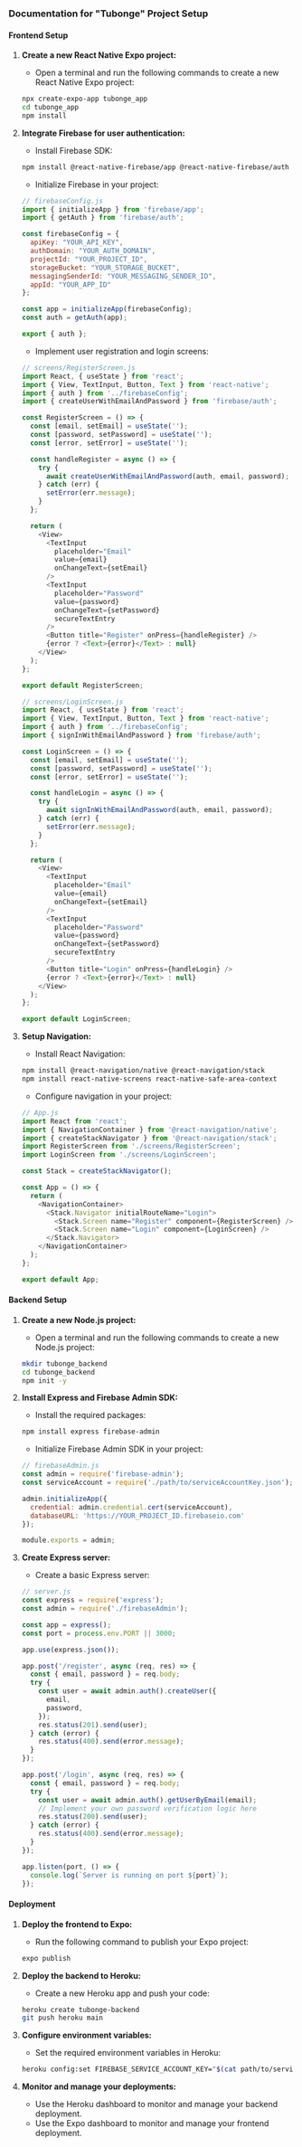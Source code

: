
### Documentation for "Tubonge" Project Setup

#### Frontend Setup

1. **Create a new React Native Expo project:**
    - Open a terminal and run the following commands to create a new React Native Expo project:
    ```bash
    npx create-expo-app tubonge_app
    cd tubonge_app
    npm install
    ```

2. **Integrate Firebase for user authentication:**
    - Install Firebase SDK:
    ```bash
    npm install @react-native-firebase/app @react-native-firebase/auth
    ```
    - Initialize Firebase in your project:
    ```javascript
    // firebaseConfig.js
    import { initializeApp } from 'firebase/app';
    import { getAuth } from 'firebase/auth';

    const firebaseConfig = {
      apiKey: "YOUR_API_KEY",
      authDomain: "YOUR_AUTH_DOMAIN",
      projectId: "YOUR_PROJECT_ID",
      storageBucket: "YOUR_STORAGE_BUCKET",
      messagingSenderId: "YOUR_MESSAGING_SENDER_ID",
      appId: "YOUR_APP_ID"
    };

    const app = initializeApp(firebaseConfig);
    const auth = getAuth(app);

    export { auth };
    ```
    - Implement user registration and login screens:
    ```javascript
    // screens/RegisterScreen.js
    import React, { useState } from 'react';
    import { View, TextInput, Button, Text } from 'react-native';
    import { auth } from '../firebaseConfig';
    import { createUserWithEmailAndPassword } from 'firebase/auth';

    const RegisterScreen = () => {
      const [email, setEmail] = useState('');
      const [password, setPassword] = useState('');
      const [error, setError] = useState('');

      const handleRegister = async () => {
        try {
          await createUserWithEmailAndPassword(auth, email, password);
        } catch (err) {
          setError(err.message);
        }
      };

      return (
        <View>
          <TextInput
            placeholder="Email"
            value={email}
            onChangeText={setEmail}
          />
          <TextInput
            placeholder="Password"
            value={password}
            onChangeText={setPassword}
            secureTextEntry
          />
          <Button title="Register" onPress={handleRegister} />
          {error ? <Text>{error}</Text> : null}
        </View>
      );
    };

    export default RegisterScreen;
    ```

    ```javascript
    // screens/LoginScreen.js
    import React, { useState } from 'react';
    import { View, TextInput, Button, Text } from 'react-native';
    import { auth } from '../firebaseConfig';
    import { signInWithEmailAndPassword } from 'firebase/auth';

    const LoginScreen = () => {
      const [email, setEmail] = useState('');
      const [password, setPassword] = useState('');
      const [error, setError] = useState('');

      const handleLogin = async () => {
        try {
          await signInWithEmailAndPassword(auth, email, password);
        } catch (err) {
          setError(err.message);
        }
      };

      return (
        <View>
          <TextInput
            placeholder="Email"
            value={email}
            onChangeText={setEmail}
          />
          <TextInput
            placeholder="Password"
            value={password}
            onChangeText={setPassword}
            secureTextEntry
          />
          <Button title="Login" onPress={handleLogin} />
          {error ? <Text>{error}</Text> : null}
        </View>
      );
    };

    export default LoginScreen;
    ```

3. **Setup Navigation:**
    - Install React Navigation:
    ```bash
    npm install @react-navigation/native @react-navigation/stack
    npm install react-native-screens react-native-safe-area-context
    ```
    - Configure navigation in your project:
    ```javascript
    // App.js
    import React from 'react';
    import { NavigationContainer } from '@react-navigation/native';
    import { createStackNavigator } from '@react-navigation/stack';
    import RegisterScreen from './screens/RegisterScreen';
    import LoginScreen from './screens/LoginScreen';

    const Stack = createStackNavigator();

    const App = () => {
      return (
        <NavigationContainer>
          <Stack.Navigator initialRouteName="Login">
            <Stack.Screen name="Register" component={RegisterScreen} />
            <Stack.Screen name="Login" component={LoginScreen} />
          </Stack.Navigator>
        </NavigationContainer>
      );
    };

    export default App;
    ```

#### Backend Setup

1. **Create a new Node.js project:**
    - Open a terminal and run the following commands to create a new Node.js project:
    ```bash
    mkdir tubonge_backend
    cd tubonge_backend
    npm init -y
    ```

2. **Install Express and Firebase Admin SDK:**
    - Install the required packages:
    ```bash
    npm install express firebase-admin
    ```
    - Initialize Firebase Admin SDK in your project:
    ```javascript
    // firebaseAdmin.js
    const admin = require('firebase-admin');
    const serviceAccount = require('./path/to/serviceAccountKey.json');

    admin.initializeApp({
      credential: admin.credential.cert(serviceAccount),
      databaseURL: 'https://YOUR_PROJECT_ID.firebaseio.com'
    });

    module.exports = admin;
    ```

3. **Create Express server:**
    - Create a basic Express server:
    ```javascript
    // server.js
    const express = require('express');
    const admin = require('./firebaseAdmin');

    const app = express();
    const port = process.env.PORT || 3000;

    app.use(express.json());

    app.post('/register', async (req, res) => {
      const { email, password } = req.body;
      try {
        const user = await admin.auth().createUser({
          email,
          password,
        });
        res.status(201).send(user);
      } catch (error) {
        res.status(400).send(error.message);
      }
    });

    app.post('/login', async (req, res) => {
      const { email, password } = req.body;
      try {
        const user = await admin.auth().getUserByEmail(email);
        // Implement your own password verification logic here
        res.status(200).send(user);
      } catch (error) {
        res.status(400).send(error.message);
      }
    });

    app.listen(port, () => {
      console.log(`Server is running on port ${port}`);
    });
    ```

#### Deployment

1. **Deploy the frontend to Expo:**
    - Run the following command to publish your Expo project:
    ```bash
    expo publish
    ```

2. **Deploy the backend to Heroku:**
    - Create a new Heroku app and push your code:
    ```bash
    heroku create tubonge-backend
    git push heroku main
    ```

3. **Configure environment variables:**
    - Set the required environment variables in Heroku:
    ```bash
    heroku config:set FIREBASE_SERVICE_ACCOUNT_KEY="$(cat path/to/serviceAccountKey.json)"
    ```

4. **Monitor and manage your deployments:**
    - Use the Heroku dashboard to monitor and manage your backend deployment.
    - Use the Expo dashboard to monitor and manage your frontend deployment.
